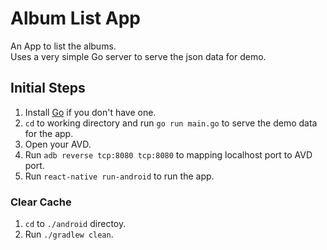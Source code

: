 # Album List App

An App to list the albums.\
Uses a very simple Go server to serve the json data for demo.

## Initial Steps

1. Install [Go](https://golang.org) if you don't have one.
2. `cd` to working directory and run `go run main.go` to serve the demo data for the app.
3. Open your AVD.
4. Run `adb reverse tcp:8080 tcp:8080` to mapping localhost port to AVD port.
5. Run `react-native run-android` to run the app.

### Clear Cache

1. `cd` to `./android` directoy.
2. Run `./gradlew clean`.